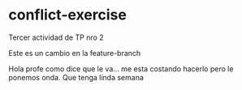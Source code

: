 # conflict-exercise
Tercer actividad de TP nro 2

Este es un cambio en la feature-branch

Hola profe como dice que le va... me esta costando hacerlo pero le ponemos onda. Que tenga linda semana
